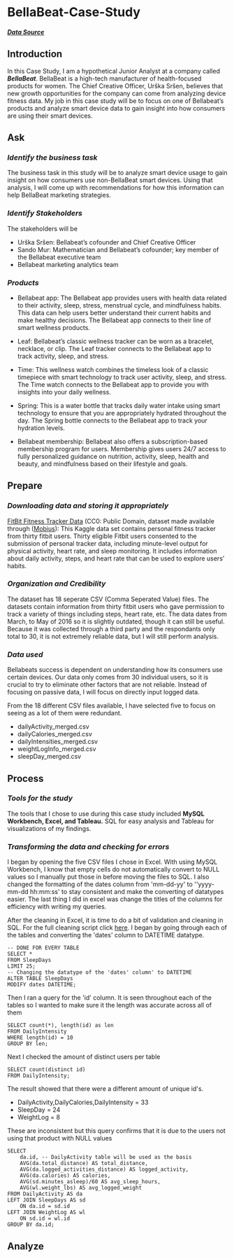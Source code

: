 # BellaBeat-Case-Study

#### ***[Data Source](https://www.kaggle.com/datasets/arashnic/fitbit)***

## **Introduction**
In this Case Study, I am a hypothetical Junior Analyst at a company called ***BellaBeat***. BellaBeat is a high-tech manufacturer of health-focused products for women. The Chief Creative Officer, Urška Sršen, believes that new growth opportunities for the company can come from analyzing device fitness data. My job in this case study will be to focus on one of Bellabeat’s products and analyze smart device data to gain insight into how consumers are using their smart devices.

## **Ask**
### ***Identify the business task***
The business task in this study will be to analyze smart device usage to gain insight on how consumers use non-BellaBeat smart devices. Using that analysis, I will come up with recommendations for how this information can help BellaBeat marketing strategies.

### ***Identify Stakeholders***
The stakeholders will be 
* Urška Sršen: Bellabeat’s cofounder and Chief Creative Officer
* Sando Mur: Mathematician and Bellabeat’s cofounder; key member of the Bellabeat executive team
* Bellabeat marketing analytics team

### ***Products***
* Bellabeat app: The Bellabeat app provides users with health data related to their activity, sleep, stress, menstrual cycle, and mindfulness habits. This data can help users better understand their current habits and make healthy decisions. The Bellabeat app connects to their line of smart wellness products.

* Leaf: Bellabeat’s classic wellness tracker can be worn as a bracelet, necklace, or clip. The Leaf tracker connects to the Bellabeat app to track activity, sleep, and stress.

* Time: This wellness watch combines the timeless look of a classic timepiece with smart technology to track user activity, sleep, and stress. The Time watch connects to the Bellabeat app to provide you with insights into your
daily wellness.

* Spring: This is a water bottle that tracks daily water intake using smart technology to ensure that you are appropriately hydrated throughout the day. The Spring bottle connects to the Bellabeat app to track your hydration levels.

* Bellabeat membership: Bellabeat also offers a subscription-based membership program for users. Membership gives users 24/7 access to fully personalized guidance on nutrition, activity, sleep, health and beauty, and mindfulness based on their lifestyle and goals.

## **Prepare**
### ***Downloading data and storing it appropriately***
[FitBit Fitness Tracker Data](https://www.kaggle.com/datasets/arashnic/fitbit) (CC0: Public Domain, dataset made available through ([Mobius](https://www.kaggle.com/arashnic)): This Kaggle data set contains personal fitness tracker from thirty fitbit users. Thirty eligible Fitbit users consented to the submission of personal tracker data, including minute-level output for physical activity, heart rate, and sleep monitoring. It includes information about daily activity, steps, and heart rate that can be used to explore users’ habits.

### ***Organization and Credibility***
The dataset has 18 seperate CSV (Comma Seperated Value) files. The datasets contain information from thirty fitbit users who gave permission to track a variety of things including steps, heart rate, etc. The data dates from March, to May of 2016 so it is slightly outdated, though it can still be useful. Because it was collected through a third party and the respondants only total to 30, it is not extremely reliable data, but I will still perform analysis.

### ***Data used***
Bellabeats success is dependent on understanding how its consumers use certain devices. Our data only comes from 30 individual users, so it is crucial to try to eliminate other factors that are not reliable. Instead of focusing on passive data, I will focus on directly input logged data. 

From the 18 different CSV files available, I have selected five to focus on seeing as a lot of them were redundant.
* dailyActivity_merged.csv
* dailyCalories_merged.csv
* dailyIntensities_merged.csv
* weightLogInfo_merged.csv
* sleepDay_merged.csv
 
## Process
### ***Tools for the study***
The tools that I chose to use during this case study included **MySQL Workbench, Excel, and Tableau.** SQL for easy analysis and Tableau for visualizations of my findings.

### ***Transforming the data and checking for errors***
I began by opening the five CSV files I chose in Excel. With using MySQL Workbench, I know that empty cells do not automatically convert to NULL values so I manually put those in before moving the files to SQL. I also changed the formatting of the dates column from 'mm-dd-yy' to ''yyyy-mm-dd hh:mm:ss' to stay consistent and make the converting of datatypes easier. The last thing I did in excel was change the titles of the columns for efficiency with writing my queries.

After the cleaning in Excel, it is time to do a bit of validation and cleaning in SQL. For the full cleaning script click [here](https://github.com/JustinLindsey/BellaBeat-Case-Study/blob/main/BellaBeatsCleaning.sql). I began by going through each of the tables and converting the 'dates' column to DATETIME datatype.
```
-- DONE FOR EVERY TABLE
SELECT *
FROM SleepDays 
LIMIT 25;
-- Changing the datatype of the 'dates' column' to DATETIME
ALTER TABLE SleepDays
MODIFY dates DATETIME;
```
Then I ran a query for the 'id' column. It is seen throughout each of the tables so I wanted to make sure it the length was accurate across all of them

``` -- DONE FOR EVERY TABLE
SELECT count(*), length(id) as len
FROM DailyIntensity 
WHERE length(id) = 10
GROUP BY len;
```
Next I checked the amount of distinct users per table
```
SELECT count(distinct id)
FROM DailyIntensity; 
```
The result showed that there were a different amount of unique id's.
* DailyActivity,DailyCalories,DailyIntensity = 33
* SleepDay = 24
* WeightLog = 8

These are inconsistent but this query confirms that it is due to the users not using that product with NULL values
```
SELECT 
	da.id, -- DailyActivity table will be used as the basis
	AVG(da.total_distance) AS total_distance,
	AVG(da.logged_activities_distance) AS logged_activity, 
    AVG(da.calories) AS calories, 
    AVG(sd.minutes_asleep)/60 AS avg_sleep_hours, 
    AVG(wl.weight_lbs) AS avg_logged_weight
FROM DailyActivity AS da 
LEFT JOIN SleepDays AS sd 
	ON da.id = sd.id 
LEFT JOIN WeightLog AS wl 
	ON sd.id = wl.id 
GROUP BY da.id;
```
## **Analyze**

